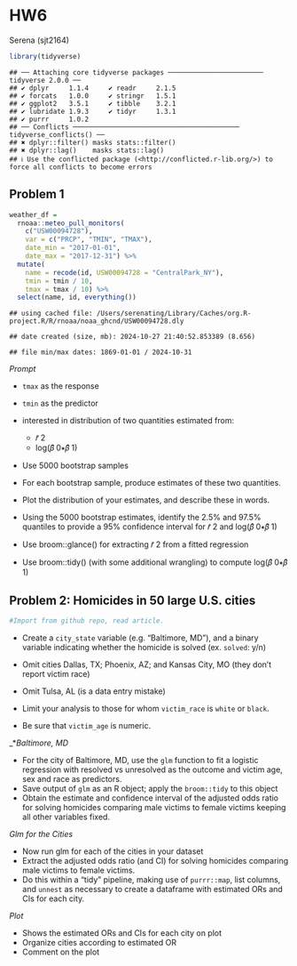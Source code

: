 HW6
================
Serena (sjt2164)

``` r
library(tidyverse)
```

    ## ── Attaching core tidyverse packages ──────────────────────── tidyverse 2.0.0 ──
    ## ✔ dplyr     1.1.4     ✔ readr     2.1.5
    ## ✔ forcats   1.0.0     ✔ stringr   1.5.1
    ## ✔ ggplot2   3.5.1     ✔ tibble    3.2.1
    ## ✔ lubridate 1.9.3     ✔ tidyr     1.3.1
    ## ✔ purrr     1.0.2     
    ## ── Conflicts ────────────────────────────────────────── tidyverse_conflicts() ──
    ## ✖ dplyr::filter() masks stats::filter()
    ## ✖ dplyr::lag()    masks stats::lag()
    ## ℹ Use the conflicted package (<http://conflicted.r-lib.org/>) to force all conflicts to become errors

## Problem 1

``` r
weather_df = 
  rnoaa::meteo_pull_monitors(
    c("USW00094728"),
    var = c("PRCP", "TMIN", "TMAX"), 
    date_min = "2017-01-01",
    date_max = "2017-12-31") %>%
  mutate(
    name = recode(id, USW00094728 = "CentralPark_NY"),
    tmin = tmin / 10,
    tmax = tmax / 10) %>%
  select(name, id, everything())
```

    ## using cached file: /Users/serenating/Library/Caches/org.R-project.R/R/rnoaa/noaa_ghcnd/USW00094728.dly

    ## date created (size, mb): 2024-10-27 21:40:52.853389 (8.656)

    ## file min/max dates: 1869-01-01 / 2024-10-31

*Prompt*

- `tmax` as the response

- `tmin` as the predictor

- interested in distribution of two quantities estimated from:

  - 𝑟̂ 2
  - log(𝛽̂ 0∗𝛽̂ 1)

- Use 5000 bootstrap samples

- For each bootstrap sample, produce estimates of these two quantities.

- Plot the distribution of your estimates, and describe these in words.

- Using the 5000 bootstrap estimates, identify the 2.5% and 97.5%
  quantiles to provide a 95% confidence interval for 𝑟̂ 2 and log(𝛽̂ 0∗𝛽̂
  1)

- Use broom::glance() for extracting 𝑟̂ 2 from a fitted regression

- Use broom::tidy() (with some additional wrangling) to compute log(𝛽̂
  0∗𝛽̂ 1)

## Problem 2: Homicides in 50 large U.S. cities

``` r
#Import from github repo, read article.
```

- Create a `city_state` variable (e.g. “Baltimore, MD”), and a binary
  variable indicating whether the homicide is solved (ex. `solved`: y/n)

- Omit cities Dallas, TX; Phoenix, AZ; and Kansas City, MO (they don’t
  report victim race)

- Omit Tulsa, AL (is a data entry mistake)

- Limit your analysis to those for whom `victim_race` is `white` or
  `black`.

- Be sure that `victim_age` is numeric.

\_\**Baltimore, MD*

- For the city of Baltimore, MD, use the `glm` function to fit a
  logistic regression with resolved vs unresolved as the outcome and
  victim age, sex and race as predictors.
- Save output of `glm` as an R object; apply the `broom::tidy` to this
  object
- Obtain the estimate and confidence interval of the adjusted odds ratio
  for solving homicides comparing male victims to female victims keeping
  all other variables fixed.

*Glm for the Cities*

- Now run glm for each of the cities in your dataset
- Extract the adjusted odds ratio (and CI) for solving homicides
  comparing male victims to female victims.
- Do this within a “tidy” pipeline, making use of `purrr::map`, list
  columns, and `unnest` as necessary to create a dataframe with
  estimated ORs and CIs for each city.

*Plot*

- Shows the estimated ORs and CIs for each city on plot
- Organize cities according to estimated OR
- Comment on the plot
